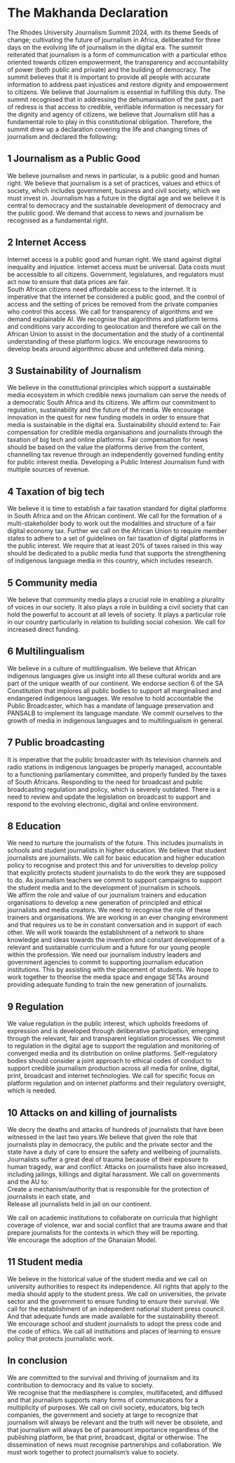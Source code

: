 # The Makhanda Declaration

The Rhodes University Journalism Summit 2024, with its theme Seeds of change; cultivating the future of journalism in Africa, deliberated for three days on the evolving life of journalism in the digital era.
The summit reiterated that journalism is a form of communication with a particular ethos oriented towards citizen empowerment, the transparency and accountability of power (both public and private) and the building of democracy.
The summit believes that it is important to provide all people with accurate information to address past injustices and restore dignity and empowerment to citizens. We believe that Journalism is essential in fulfilling this duty.
The summit recognised that in addressing the dehumanisation of the past, part of redress is that access to credible, verifiable information is necessary for the dignity and agency of citizens, we believe that Journalism still has a fundamental role to play in this constitutional obligation.
Therefore, the summit drew up a declaration covering the life and changing times of journalism and declared the following:

## 1 Journalism as a Public Good
We believe journalism and news in particular, is a public good and human right. We believe that journalism is a set of practices, values and ethics of society, which includes government, business and civil society, which we must invest in. Journalism has a future in the digital age and we believe it is central to democracy and the sustainable development of democracy and the public good. We demand that access to news and journalism be recognised as a fundamental right.

## 2 Internet Access
Internet access is a public good and human right. We stand against digital inequality and injustice. Internet access must be universal. Data costs must be accessible to all citizens. Government, legislatures, and regulators must act now to ensure that data prices are fair.	
South African citizens need affordable access to the internet. It is imperative that the internet be considered a public good, and the control of access and the setting of prices be removed from the private companies who control this access.
We call for transparency of algorithms and we demand explainable AI. We recognise that algorithms and platform terms and conditions vary according to geolocation and therefore we call on the African Union to assist in the documentation and the study of a continental understanding of these platform logics. We encourage newsrooms to develop beats around algorithmic abuse and unfettered data mining.

## 3 Sustainability of Journalism 
We believe in the constitutional principles which support a sustainable media ecosystem in which credible news journalism can serve the needs of a democratic South Africa and its citizens. We affirm our commitment to regulation, sustainability and the future of the media. We encourage innovation in the quest for new funding models in order to ensure that media is sustainable in the digital era. Sustainability should extend to:
Fair compensation for credible media organisations and journalists through the taxation of big tech and online platforms. Fair compensation for news should be based on the value the platforms derive from the content, channelling tax revenue through an independently governed funding entity for public interest media.
Developing a Public Interest Journalism fund with multiple sources of revenue.

## 4 Taxation of big tech
We believe it is time to establish a fair taxation standard for digital platforms in South Africa and on the African continent. We call for the formation of a multi-stakeholder body to work out the modalities and structure of a fair digital economy tax. Further we call on the African Union to require member states to adhere to a set of guidelines on fair taxation of digital platforms in the public interest. We require that at least 20% of taxes raised in this way should be dedicated to a public media fund that supports the strengthening of indigenous language media in this country, which includes research.

## 5 Community media 
We believe that community media plays a crucial role in enabling a plurality of voices in our society. It also plays a role in building a civil society that can hold the powerful to account at all levels of society. It plays a particular role in our country particularly in relation to building social cohesion. We call for increased direct funding.

## 6 Multilingualism  
We believe in a culture of multilingualism. We believe that African indigenous languages give us insight into all these cultural worlds and are part of the unique wealth of our continent. We endorse section 6 of the SA Constitution that implores all public bodies to support all marginalised and endangered indigenous languages. We resolve to hold accountable the Public Broadcaster, which has a mandate of language preservation and PANSALB to implement its language mandate. We commit ourselves to the growth of media in indigenous languages and to multilingualism in general.

## 7 Public broadcasting
It is imperative that the public broadcaster with its television channels and radio stations in indigenous languages be properly managed, accountable to a functioning parliamentary committee, and properly funded by the taxes of South Africans.
Responding to the need for broadcast and public broadcasting regulation and policy, which is severely outdated. There is a need to review and update the legislation on broadcast to support and respond to the evolving electronic, digital and online environment.

## 8 Education
We need to nurture the journalists of the future. This includes journalists in schools and student journalists in higher education. We believe that student journalists are journalists. We call for basic education and higher education policy to recognise and protect this and for universities to develop policy that explicitly protects student journalists to do the work they are supposed to do. As journalism teachers we commit to support campaigns to support the student media and to the development of journalism in schools.	 
We affirm the role and value of our journalism trainers and education organisations  to develop a new generation of principled and ethical journalists and media creators. We need to recognise the role of these trainers and organisations. We are working  in an ever changing environment and that requires us to be in constant conversation and in support of each other. We will work towards the establishment of a network to share knowledge and ideas towards the invention and constant development of a relevant and sustainable curriculum and a future for our young people within the profession. We need our journalism industry leaders and government agencies  to commit to supporting journalism education institutions. This by assisting with the placement of students. We hope to work together to theorise the media space and engage SETAs around providing adequate funding to train the new generation of journalists.

## 9 Regulation
We value regulation in the public interest, which upholds freedoms of expression and is developed through deliberative participation, emerging through the relevant, fair and transparent legislation processes. We commit to regulation in the digital age to support the regulation and monitoring of converged media and its distribution on online platforms. Self-regulatory bodies should consider a joint approach to ethical codes of conduct to support credible journalism production across all media for online, digital, print, broadcast and internet technologies. We call for specific focus on platform regulation and on internet platforms and their regulatory oversight, which is needed. 

## 10 Attacks on and killing of journalists
 We decry the deaths and attacks of hundreds of journalists that have been witnessed in the last two years.We believe that given the role that journalists play in democracy, the public and the private sector and the state have a duty of care to ensure the safety and wellbeing of journalists. Journalists suffer a great deal of trauma because of their exposure to human tragedy, war and conflict. Attacks on journalists have also increased, including jailings, killings and digital harassment. We call on governments and the AU to:  
Create a mechanism/authority that is responsible for the protection of journalists in each state, and  
Release all journalists held in jail on our continent. 

We call on academic institutions to collaborate on curricula that highlight coverage of violence, war and social conflict that are trauma aware and that prepare journalists for the contexts in which they will be reporting.  
We encourage the adoption of the Ghanaian Model.

## 11 Student media
We believe in the historical value of the student media and we call on university authorities to respect its independence. All rights that apply to the media should apply to the student press. We call on universities, the private sector and the government to ensure funding to ensure their survival. We call for the establishment of an independent national student press council. And that adequate funds are made available for the sustainability thereof. We encourage school and student journalists to adopt the press code and the code of ethics. We call all institutions and places of learning to ensure policy that protects journalistic work. 

## In conclusion
We are committed to the survival and thriving of journalism and its contribution to democracy and its value to society.  
We recognise that the mediasphere is complex, multifaceted, and diffused and that journalism supports many forms of communications for a multiplicity of purposes. 
We call on civil society, educators, big tech companies, the government and society at large to recognize that journalism will always be relevant and the truth will never be obsolete, and that journalism will always be of paramount importance regardless of the publishing platform, be that print, broadcast, digital or otherwise. 
The dissemination of news must recognise partnerships and collaboration.
We must work together to protect journalism’s value to society.


